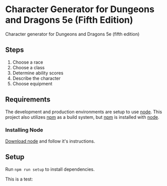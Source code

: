 # Character Generator for Dungeons and Dragons 5e (Fifth Edition)

Character generator for Dungeons and Dragons 5e (fifth edition)

## Steps

1. Choose a race
2. Choose a class
3. Determine ability scores
4. Describe the character
5. Choose equipment

## Requirements

The development and production environments are setup to use [node](http://nodejs.org/). This project also utilizes [npm](https://npmjs.org/) as a build system, but [npm](https://npmjs.org/) is installed with [node](http://nodejs.org/).

### Installing Node

[Download node](http://nodejs.org/download/) and follow it's instructions.

## Setup

Run `npm run setup` to install dependencies.

This is a test: <i aria-hidden="true" class="icon ion-social-octocat"></i>
